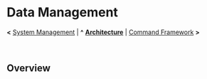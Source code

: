 # Data Management

**<** [System Management](system-management.md) | **^** **[Architecture](readme.md)** | [Command Framework](command-framework.md) **>**

<br/>

## Overview



<br/>
